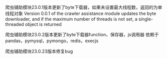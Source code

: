 爬虫辅助模块23.0.1版本更新了byte下载器，如果未设置最大线程数，返回的为单线程对象
Version 0.0.1 of the crawler assistance module updates the byte downloader, and if the maximum number of threads is not set, a single-threaded object is returned

爬虫辅助模块23.0.2版本更新了byte下载器function，保存器，js调用器
依赖于pandas，pymysql，pymongo，redis，execjs

爬虫辅助模块23.0.23版本修复bug